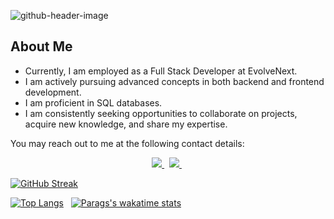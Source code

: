 ![github-header-image](https://user-images.githubusercontent.com/47742372/198867145-9b9ff323-950b-43af-bf79-25937058cc05.png)

## About Me

- Currently, I am employed as a Full Stack Developer at EvolveNext.
- I am actively pursuing advanced concepts in both backend and frontend development.
- I am proficient in SQL databases.
- I am consistently seeking opportunities to collaborate on projects, acquire new knowledge, and share my expertise.

You may reach out to me at the following contact details:

<p align="center" dir="auto">
<a href="https://mail.google.com/mail/u/0/?fs=1&amp;tf=cm&amp;source=mailto&amp;to=rudaniparag@gmail.com" rel="nofollow">
   <img src="https://camo.githubusercontent.com/fe5311b4ce1ce023e9a40b2f50a78f92fe74e3b4a22de91aae294ede40f61a23/68747470733a2f2f696d672e736869656c64732e696f2f62616467652f4d61696c2d4431343833363f7374796c653d666f722d7468652d6261646765266c6f676f3d676d61696c266c6f676f436f6c6f723d7768697465" data-canonical-src="https://img.shields.io/badge/Mail-D14836?style=for-the-badge&amp;logo=gmail&amp;logoColor=white" style="max-width: 100%;">
</a>
&nbsp;
<a href="https://www.linkedin.com/in/parag-rudani" rel="nofollow">
   <img src="https://camo.githubusercontent.com/a80d00f23720d0bc9f55481cfcd77ab79e141606829cf16ec43f8cacc7741e46/68747470733a2f2f696d672e736869656c64732e696f2f62616467652f4c696e6b6564496e2d3030373742353f7374796c653d666f722d7468652d6261646765266c6f676f3d6c696e6b6564696e266c6f676f436f6c6f723d7768697465" data-canonical-src="https://img.shields.io/badge/LinkedIn-0077B5?style=for-the-badge&amp;logo=linkedin&amp;logoColor=white" style="max-width: 100%;">
</a>
&nbsp;
</p>

[![GitHub Streak](http://github-readme-streak-stats.herokuapp.com?user=paragrudani1&theme=tokyonight_duo&hide_border=false)](https://git.io/streak-stats)

[![Top Langs](https://github-readme-stats.vercel.app/api/top-langs/?username=paragrudani1&layout=compact&theme=transparent&card_width=450&title_color=fff)](https://github.com/anuraghazra/github-readme-stats)&nbsp; &nbsp;[![Parags's wakatime stats](https://github-readme-stats.vercel.app/api/wakatime?username=paragrudani&langs_count=5&theme=transparent&custom_title=My%20All%20time%20stats&layout=compact&title_color=fff)](https://github.com/anuraghazra/github-readme-stats)
